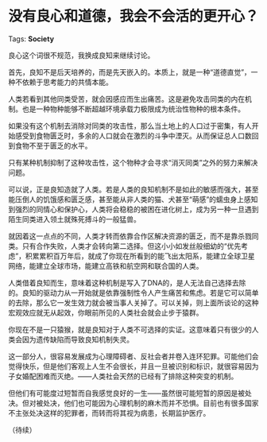 # 没有良心和道德，我会不会活的更开心？

Tags: **Society**

良心这个词很不规范，我换成良知来继续讨论。

首先，良知不是后天培养的，而是先天嵌入的。本质上，就是一种“道德直觉”，一种不依赖于思考能力的共情本能。

人类若看到其他同类受苦，就会因感应而生出痛苦。这是避免攻击同类的内在机制。也是一种物种能够不断超越环境承载力极限成为统治性物种的根本条件。

如果没有这个机制去消除对同类的攻击性，那么当土地上的人口过于密集，有人开始感受到食物匮乏时，多余的人口就会在激烈的斗争中湮灭。从而保证总人口数回到食物不至于匮乏的水平。

只有某种机制抑制了这种攻击性，这个物种才会寻求“消灭同类”之外的努力来解决问题。

可以说，正是良知造就了人类。若是人类的良知机制不是如此的敏感而强大，甚至能压倒人的饥饿感和匮乏感，甚至能从非人类的猫、犬甚至“萌感”的蠕虫身上感知到强烈的同情心和保护心，人类将会稳稳的被困在进化树上，成为另一种一旦遇到陌生同类进入领土就殊死搏斗的一般猛兽。

就因着这一点点的不同，人类才转而依靠合作区解决资源的匮乏，而不是靠杀戮同类。只有合作失败，人类才会转向第二选择。但这小小如发丝般细幼的“优先考虑”，积累累积百万年后，就成了你现在所看到的能飞出太阳系，能建立全球卫星网络，能建立全球市场，能建立高铁和航空网和联合国的人类。

人类借着良知而生，意味着这种机制是写入了DNA的，是人无法自己选择去除的。良知的驱动力从一开始就是依靠强制性令人产生痛苦和焦虑。若是它可以简单的去除，那么它一发生效力就会被当事人关掉了。可以关掉，则上面所谈论的这种宏观效应就无从起效，你眼前所见的人类社会就会止步于猿群。

你现在不是一只猿猴，就是良知对于人类不可选择的实证。这意味着只有很少的人类会因为遗传缺陷而导致良知机制失灵。

这一部分人，很容易发展成为心理障碍者、反社会者并卷入连环犯罪。可能他们会觉得快乐，但是他们客观上人生不会很长，并且一旦被识别和标识，就很容易因为子女婚配困难而灭绝。——人类社会天然的已经有了排除这种突变的机制。

但他们有可能度过短暂而自我感觉良好的一生——虽然很可能短暂的原因是被处决。但对被处决，他们也可能因为心理机制的麻木而并不恐惧。目前也有很多国家不主张处决这样的犯罪者，而转而将其视为病患，长期监护医疗。

（待续）



